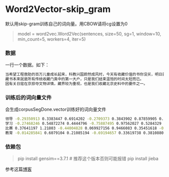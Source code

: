 # Word2Vector-skip_gram
默认用skip-gram训练自己的词向量。用CBOW请将cg设置为0
>model = word2vec.Word2Vec(sentences, size=50, sg=1, window=10, min_count=5, workers=4, iter=5)
### 数据
一行一个数据。如下：
```bash
当希望工程救助的百万儿童成长起来，科教兴国蔚然成风时，今天有收藏价值的书你没买，明日就叫你悔不当初！
藏书本来就是所有传统收藏门类中的第一大户，只是我们结束温饱的时间太短而已。
因有关日寇在京掠夺文物详情，藏界较为重视，也是我们收藏北京史料中的要件之一。
```
### 训练后的词向量文件
会生成corpusSegDone.vector训练好的词向量文件
```bash
领导 -0.29350913 0.3383447 0.6914202 -0.2709373 0.3843902 0.87859905 0.49312145 ...
学习 -0.27468246 0.54872274 0.4444796 -0.75887495 0.97562027 0.5284329 0.30799964 ...
比赛 0.37641197 1.21803 -0.44004828 0.069927156 0.9466083 0.35451618 -0.053610377 ...
教育 -0.014285841 0.6079104 0.21085194 -0.69194657 0.33619738 0.38108802 0.14272486 ...
````
### 依赖包
>pip install gensim==3.7.1    # 推荐这个版本否则可能报错
>pip install jieba

参考这篇[博客](https://blog.csdn.net/qq_42491242/article/details/104782989 "https://blog.csdn.net/qq_42491242/article/details/104782989")